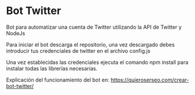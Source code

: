 # Bot Twitter
Bot para automatizar una cuenta de Twitter utilizando la API de Twitter y NodeJs

Para iniciar el bot descarga el repositorio, una vez descargado debes introducir tus credenciales de twitter en el archivo config.js

Una vez establecidas las credenciales ejecuta el comando npm install para instalar todas las librerías necesarias.

Explicación del funcionamiento del bot en: https://quieroserseo.com/crear-bot-twitter/
